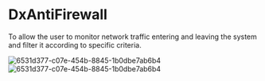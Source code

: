 # DxAntiFirewall
To allow the user to monitor network traffic entering and leaving the system and filter it according to specific criteria.


![6531d377-c07e-454b-8845-1b0dbe7ab6b4](https://i.ibb.co/09BWJLJ/6531d377-c07e-454b-8845-1b0dbe7ab6b4.jpg)
![6531d377-c07e-454b-8845-1b0dbe7ab6b4](https://i.ibb.co/Kbty93r/Screenshot-1.png)

